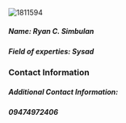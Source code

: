 ![1811594](https://user-images.githubusercontent.com/75420483/101243499-bc7f7580-373b-11eb-8bd5-d8b72fa52,jpg)
##### Name: Ryan C. Simbulan  
##### Field of experties: Sysad  
  
    
### Contact Information  
##### Additional Contact Information:  
##### 09474972406  
